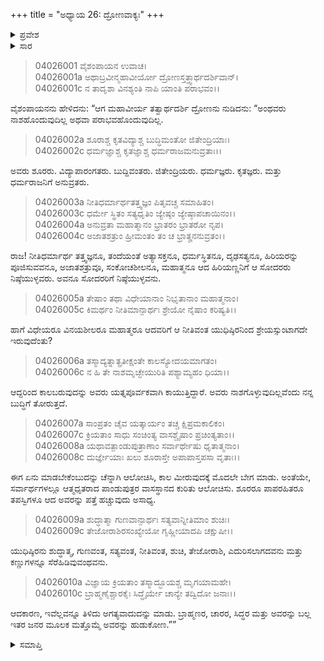+++
title = "ಅಧ್ಯಾಯ 26: ದ್ರೋಣವಾಕ್ಯಃ"
+++

<details><summary>ಪ್ರವೇಶ</summary>


।।   ಓಂ ಓಂ ನಮೋ ನಾರಾಯಣಾಯ।।   ಶ್ರೀ ವೇದವ್ಯಾಸಾಯ ನಮಃ ।।

ಶ್ರೀ ಕೃಷ್ಣದ್ವೈಪಾಯನ ವೇದವ್ಯಾಸ ವಿರಚಿತ  

**ಶ್ರೀ ಮಹಾಭಾರತ**

**ವಿರಾಟ ಪರ್ವ**

**ಗೋಹರಣ ಪರ್ವ**

**ಅಧ್ಯಾಯ 26**

</details>


<details><summary>ಸಾರ</summary>

ಬ್ರಾಹ್ಮಣರ, ಚಾರರ, ಸಿದ್ಧರ ಮತ್ತು ಪಾಂಡವರನ್ನು ಬಲ್ಲ ಇತರ ಜನರ ಮೂಲಕ ಮತ್ತೊಮ್ಮೆ ಅವರನ್ನು ಹುಡುಕೋಣವೆಂದು ದ್ರೋಣನು ಸೂಚಿಸಿದುದು (1-10).

</details>


> 04026001 ವೈಶಂಪಾಯನ ಉವಾಚ।  
04026001a ಅಥಾಬ್ರವೀನ್ಮಹಾವೀರ್ಯೋ ದ್ರೋಣಸ್ತತ್ತ್ವಾರ್ಥದರ್ಶಿವಾನ್।  
04026001c ನ ತಾದೃಶಾ ವಿನಶ್ಯಂತಿ ನಾಪಿ ಯಾಂತಿ ಪರಾಭವಂ।।

ವೈಶಂಪಾಯನನು ಹೇಳಿದನು: “ಆಗ ಮಹಾವೀರ್ಯ ತತ್ವಾರ್ಥದರ್ಶಿ ದ್ರೋಣನು ನುಡಿದನು: “ಅಂಥವರು ನಾಶಹೊಂದುವುದಿಲ್ಲ ಅಥವಾ ಪರಾಭವಹೊಂದುವುದಿಲ್ಲ.

> 04026002a ಶೂರಾಶ್ಚ ಕೃತವಿದ್ಯಾಶ್ಚ ಬುದ್ಧಿಮಂತೋ ಜಿತೇಂದ್ರಿಯಾಃ।   
04026002c ಧರ್ಮಜ್ಞಾಶ್ಚ ಕೃತಜ್ಞಾಶ್ಚ ಧರ್ಮರಾಜಮನುವ್ರತಾಃ।।

ಅವರು ಶೂರರು. ವಿದ್ಯಾಪಾರಂಗತರು. ಬುದ್ದಿವಂತರು. ಜಿತೇಂದ್ರಿಯರು. ಧರ್ಮಜ್ಞರು. ಕೃತಜ್ಞರು. ಮತ್ತು ಧರ್ಮರಾಜನಿಗೆ ಅನುವ್ರತರು.

> 04026003a ನೀತಿಧರ್ಮಾರ್ಥತತ್ತ್ವಜ್ಞಂ ಪಿತೃವಚ್ಚ ಸಮಾಹಿತಂ।  
04026003c ಧರ್ಮೇ ಸ್ಥಿತಂ ಸತ್ಯಧೃತಿಂ ಜ್ಯೇಷ್ಠಂ ಜ್ಯೇಷ್ಠಾಪಚಾಯಿನಂ।।   
04026004a ಅನುವ್ರತಾ ಮಹಾತ್ಮಾನಂ ಭ್ರಾತರಂ ಭ್ರಾತರೋ ನೃಪ।  
04026004c ಅಜಾತಶತ್ರುಂ ಹ್ರೀಮಂತಂ ತಂ ಚ ಭ್ರಾತೄನನುವ್ರತಂ।।

ರಾಜ! ನೀತಿಧರ್ಮಾರ್ಥ ತತ್ತ್ವಜ್ಞನೂ, ತಂದೆಯಂತೆ ಅತ್ಯಾಸಕ್ತನೂ, ಧರ್ಮಸ್ಥಿತನೂ, ದೃಢಸತ್ಯನೂ, ಹಿರಿಯರನ್ನು ಪೂಜಿಸುವವನೂ, ಅಜಾತಶತ್ರುವೂ, ಸಂಕೋಚಶೀಲನೂ, ಮಹಾತ್ಮನೂ ಆದ ಹಿರಿಯಣ್ಣನಿಗೆ ಆ ಸೋದರರು ನಿಷ್ಠೆಯುಳ್ಳವರು. ಅವನೂ ಸೋದರರಿಗೆ ನಿಷ್ಠೆಯುಳ್ಳವನು.

> 04026005a ತೇಷಾಂ ತಥಾ ವಿಧೇಯಾನಾಂ ನಿಭೃತಾನಾಂ ಮಹಾತ್ಮನಾಂ।  
04026005c ಕಿಮರ್ಥಂ ನೀತಿಮಾನ್ಪಾರ್ಥಃ ಶ್ರೇಯೋ ನೈಷಾಂ ಕರಿಷ್ಯತಿ।।

ಹಾಗೆ ವಿಧೇಯರೂ ವಿನಯಶೀಲರೂ ಮಹಾತ್ಮರೂ ಆದವರಿಗೆ ಆ ನೀತಿವಂತ ಯುಧಿಷ್ಠಿರನಿಂದ ಶ್ರೇಯಸ್ಸುಂಟಾಗದೇ ಇರುವುದೆಂತು?

> 04026006a ತಸ್ಮಾದ್ಯತ್ನಾತ್ಪ್ರತೀಕ್ಷಂತೇ ಕಾಲಸ್ಯೋದಯಮಾಗತಂ।  
04026006c ನ ಹಿ ತೇ ನಾಶಮೃಚ್ಛೇಯುರಿತಿ ಪಶ್ಯಾಮ್ಯಹಂ ಧಿಯಾ।।

ಆದ್ದರಿಂದ ಕಾಲಬರುವುದನ್ನು ಅವರು ಯತ್ನಪೂರ್ವಕವಾಗಿ ಕಾಯುತ್ತಿದ್ದಾರೆ. ಅವರು ನಾಶಗೊಳ್ಳುವುದಿಲ್ಲವೆಂದು ನನ್ನ ಬುದ್ಧಿಗೆ ತೋರುತ್ತದೆ.

> 04026007a ಸಾಂಪ್ರತಂ ಚೈವ ಯತ್ಕಾರ್ಯಂ ತಚ್ಚ ಕ್ಷಿಪ್ರಮಕಾಲಿಕಂ।  
04026007c ಕ್ರಿಯತಾಂ ಸಾಧು ಸಂಚಿಂತ್ಯ ವಾಸಶ್ಚೈಷಾಂ ಪ್ರಚಿಂತ್ಯತಾಂ।।  
04026008a ಯಥಾವತ್ಪಾಂಡುಪುತ್ರಾಣಾಂ ಸರ್ವಾರ್ಥೇಷು ಧೃತಾತ್ಮನಾಂ।  
04026008c ದುರ್ಜ್ಞೇಯಾಃ ಖಲು ಶೂರಾಸ್ತೇ ಅಪಾಪಾಸ್ತಪಸಾ ವೃತಾಃ।।

ಈಗ ಏನು ಮಾಡಬೇಕೆಂಬುದನ್ನು ಚೆನ್ನಾಗಿ ಆಲೋಚಿಸಿ, ಕಾಲ ಮೀರುವುದಕ್ಕೆ ಮೊದಲೇ ಬೇಗ ಮಾಡು. ಅಂತೆಯೇ, ಸರ್ವಾರ್ಥಗಳಲ್ಲೂ ಆತ್ಮಧೃತರಾದ ಪಾಂಡುಪುತ್ರರ ವಾಸಸ್ಥಾನದ ಕುರಿತು ಆಲೋಚಿಸು. ಶೂರರೂ ಪಾಪರಹಿತರೂ ತಪಸ್ವಿಗಳೂ ಆದ ಅವರನ್ನು ಪತ್ತೆ ಹಚ್ಚುವುದು ಅಸಾಧ್ಯ.

> 04026009a ಶುದ್ಧಾತ್ಮಾ ಗುಣವಾನ್ಪಾರ್ಥಃ ಸತ್ಯವಾನ್ನೀತಿಮಾಂ ಶುಚಿಃ।  
04026009c ತೇಜೋರಾಶಿರಸಂಖ್ಯೇಯೋ ಗೃಹ್ಣೀಯಾದಪಿ ಚಕ್ಷುಷೀ।।

ಯುಧಿಷ್ಠಿರನು ಶುದ್ಧಾತ್ಮ, ಗುಣವಂತ, ಸತ್ಯವಂತ, ನೀತಿವಂತ, ಶುಚಿ, ತೇಜೋರಾಶಿ, ಎದುರಿಸಲಾಗದವನು ಮತ್ತು ಕಣ್ಣುಗಳನ್ನೂ ಸೆರೆಹಿಡಿವುವಂಥವನು.

> 04026010a ವಿಜ್ಞಾಯ ಕ್ರಿಯತಾಂ ತಸ್ಮಾದ್ಭೂಯಶ್ಚ ಮೃಗಯಾಮಹೇ।   
04026010c ಬ್ರಾಹ್ಮಣೈಶ್ಚಾರಕೈಃ ಸಿದ್ಧೈರ್ಯೇ ಚಾನ್ಯೇ ತದ್ವಿದೋ ಜನಾಃ।।

ಆದಕಾರಣ, ಇವೆಲ್ಲವನ್ನೂ ತಿಳಿದು ಅಗತ್ಯವಾದುದನ್ನು ಮಾಡು. ಬ್ರಾಹ್ಮಣರ, ಚಾರರ, ಸಿದ್ಧರ ಮತ್ತು ಅವರನ್ನು ಬಲ್ಲ ಇತರ ಜನರ ಮೂಲಕ ಮತ್ತೊಮ್ಮೆ ಅವರನ್ನು ಹುಡುಕೋಣ.””


<details><summary>ಸಮಾಪ್ತಿ</summary>


ಇತಿ ಶ್ರೀ ಮಹಾಭಾರತೇ ವಿರಾಟ ಪರ್ವಣಿ ಗೋಹರಣ ಪರ್ವಣಿ ದ್ರೋಣವಾಕ್ಯೇ ಷಡ್‌ವಿಂಶೋಽಧ್ಯಾಯಃ।  
ಇದು ಶ್ರೀ ಮಹಾಭಾರತದಲ್ಲಿ ವಿರಾಟ ಪರ್ವದಲ್ಲಿ ಗೋಹರಣ ಪರ್ವದಲ್ಲಿ ದ್ರೋಣವಾಕ್ಯದಲ್ಲಿ ಇಪ್ಪತ್ತಾರನೆಯ ಅಧ್ಯಾಯವು.



</details>
